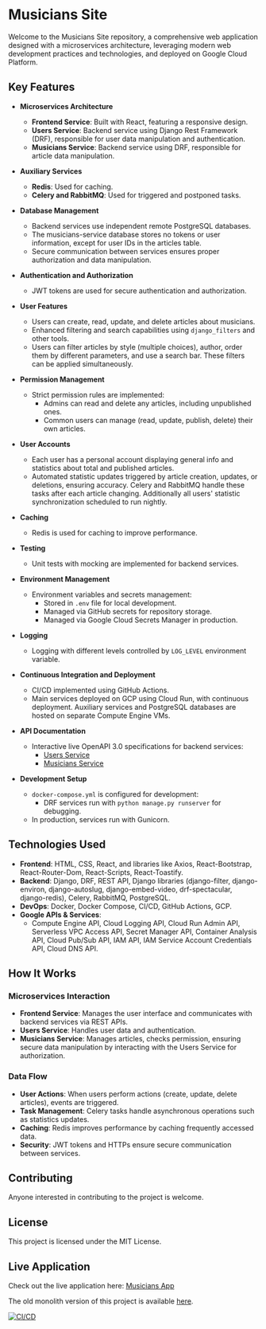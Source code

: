 # Musicians Site

Welcome to the Musicians Site repository, a comprehensive web application designed with a microservices architecture, leveraging modern web development practices and technologies, and deployed on Google Cloud Platform.

## Key Features

- **Microservices Architecture**
  - **Frontend Service**: Built with React, featuring a responsive design.
  - **Users Service**: Backend service using Django Rest Framework (DRF), responsible for user data manipulation and authentication.
  - **Musicians Service**: Backend service using DRF, responsible for article data manipulation.

- **Auxiliary Services**
  - **Redis**: Used for caching.
  - **Celery and RabbitMQ**: Used for triggered and postponed tasks.

- **Database Management**
  - Backend services use independent remote PostgreSQL databases.
  - The musicians-service database stores no tokens or user information, except for user IDs in the articles table.
  - Secure communication between services ensures proper authorization and data manipulation.

- **Authentication and Authorization**
  - JWT tokens are used for secure authentication and authorization.

- **User Features**
  - Users can create, read, update, and delete articles about musicians.
  - Enhanced filtering and search capabilities using `django_filters` and other tools.
  - Users can filter articles by style (multiple choices), author, order them by different parameters, and use a search bar. These filters can be applied simultaneously.

- **Permission Management**
  - Strict permission rules are implemented:
    - Admins can read and delete any articles, including unpublished ones.
    - Common users can manage (read, update, publish, delete) their own articles.

- **User Accounts**
  - Each user has a personal account displaying general info and statistics about total and published articles.
  - Automated statistic updates triggered by article creation, updates, or deletions, ensuring accuracy. Celery and RabbitMQ handle these tasks after each article changing. Additionally all users' statistic synchronization scheduled to run nightly.

- **Caching**
  - Redis is used for caching to improve performance.

- **Testing**
  - Unit tests with mocking are implemented for backend services.

- **Environment Management**
  - Environment variables and secrets management:
    - Stored in `.env` file for local development.
    - Managed via GitHub secrets for repository storage.
    - Managed via Google Cloud Secrets Manager in production.

- **Logging**
  - Logging with different levels controlled by `LOG_LEVEL` environment variable.

- **Continuous Integration and Deployment**
  - CI/CD implemented using GitHub Actions.
  - Main services deployed on GCP using Cloud Run, with continuous deployment. Auxiliary services and PostgreSQL databases are hosted on separate Compute Engine VMs.

- **API Documentation**
  - Interactive live OpenAPI 3.0 specifications for backend services:
    - [Users Service](https://users-service-2d4imkwuza-ey.a.run.app/schema/swagger-ui/)
    - [Musicians Service](https://musicians-service-2d4imkwuza-ey.a.run.app/schema/swagger-ui/)

- **Development Setup**
  - `docker-compose.yml` is configured for development:
    - DRF services run with `python manage.py runserver` for debugging.
  - In production, services run with Gunicorn.

## Technologies Used

- **Frontend**: HTML, CSS, React, and libraries like Axios, React-Bootstrap, React-Router-Dom, React-Scripts, React-Toastify.
- **Backend**: Django, DRF, REST API, Django libraries (django-filter, django-environ, django-autoslug, django-embed-video, drf-spectacular, django-redis), Celery, RabbitMQ, PostgreSQL.
- **DevOps**: Docker, Docker Compose, CI/CD, GitHub Actions, GCP.
- **Google APIs & Services**:
  - Compute Engine API, Cloud Logging API, Cloud Run Admin API, Serverless VPC Access API, Secret Manager API, Container Analysis API, Cloud Pub/Sub API, IAM API, IAM Service Account Credentials API, Cloud DNS API.

## How It Works

### Microservices Interaction
- **Frontend Service**: Manages the user interface and communicates with backend services via REST APIs.
- **Users Service**: Handles user data and authentication.
- **Musicians Service**: Manages articles, checks permission, ensuring secure data manipulation by interacting with the Users Service for authorization.

### Data Flow
- **User Actions**: When users perform actions (create, update, delete articles), events are triggered.
- **Task Management**: Celery tasks handle asynchronous operations such as statistics updates.
- **Caching**: Redis improves performance by caching frequently accessed data.
- **Security**: JWT tokens and HTTPs ensure secure communication between services.

## Contributing

Anyone interested in contributing to the project is welcome.

## License

This project is licensed under the MIT License.

## Live Application

Check out the live application here: [Musicians App](https://frontend-service-2d4imkwuza-ey.a.run.app/)

The old monolith version of this project is available [here](https://musicians-app.me/).

[![CI/CD](https://github.com/Serg-f/musicians-site/actions/workflows/ci.yml/badge.svg)](https://github.com/Serg-f/musicians-site/actions/workflows/ci.yml)
